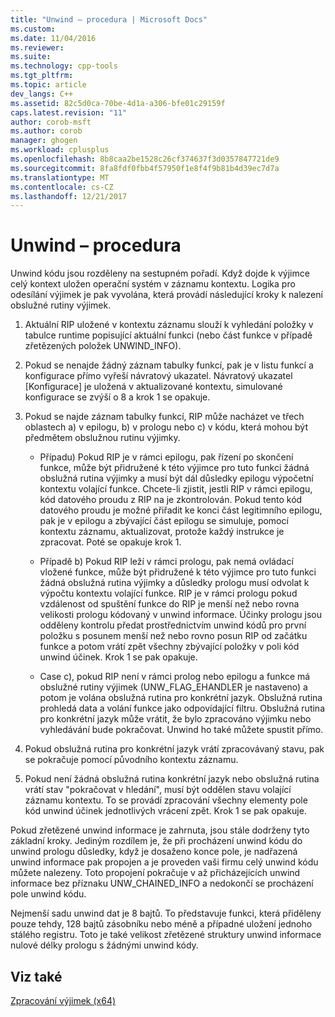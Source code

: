 ```yaml
---
title: "Unwind – procedura | Microsoft Docs"
ms.custom: 
ms.date: 11/04/2016
ms.reviewer: 
ms.suite: 
ms.technology: cpp-tools
ms.tgt_pltfrm: 
ms.topic: article
dev_langs: C++
ms.assetid: 82c5d0ca-70be-4d1a-a306-bfe01c29159f
caps.latest.revision: "11"
author: corob-msft
ms.author: corob
manager: ghogen
ms.workload: cplusplus
ms.openlocfilehash: 8b8caa2be1528c26cf374637f3d0357847721de9
ms.sourcegitcommit: 8fa8fdf0fbb4f57950f1e8f4f9b81b4d39ec7d7a
ms.translationtype: MT
ms.contentlocale: cs-CZ
ms.lasthandoff: 12/21/2017
---
```

# <a name="unwind-procedure"></a>Unwind – procedura
Unwind kódu jsou rozděleny na sestupném pořadí. Když dojde k výjimce celý kontext uložen operační systém v záznamu kontextu. Logika pro odesílání výjimek je pak vyvolána, která provádí následující kroky k nalezení obslužné rutiny výjimek.  
  
1.  Aktuální RIP uložené v kontextu záznamu slouží k vyhledání položky v tabulce runtime popisující aktuální funkci (nebo část funkce v případě zřetězených položek UNWIND_INFO).  
  
2.  Pokud se nenajde žádný záznam tabulky funkcí, pak je v listu funkcí a konfigurace přímo vyřeší návratový ukazatel. Návratový ukazatel [Konfigurace] je uložená v aktualizované kontextu, simulované konfigurace se zvýší o 8 a krok 1 se opakuje.  
  
3.  Pokud se najde záznam tabulky funkcí, RIP může nacházet ve třech oblastech a) v epilogu, b) v prologu nebo c) v kódu, která mohou být předmětem obslužnou rutinu výjimky.  
  
    -   Případu) Pokud RIP je v rámci epilogu, pak řízení po skončení funkce, může být přidružené k této výjimce pro tuto funkci žádná obslužná rutina výjimky a musí být dál důsledky epilogu výpočetní kontextu volající funkce. Chcete-li zjistit, jestli RIP v rámci epilogu, kód datového proudu z RIP na je zkontrolován. Pokud tento kód datového proudu je možné přiřadit ke konci část legitimního epilogu, pak je v epilogu a zbývající část epilogu se simuluje, pomocí kontextu záznamu, aktualizovat, protože každý instrukce je zpracovat. Poté se opakuje krok 1.  
  
    -   Případě b) Pokud RIP leží v rámci prologu, pak nemá ovládací vložené funkce, může být přidružené k této výjimce pro tuto funkci žádná obslužná rutina výjimky a důsledky prologu musí odvolat k výpočtu kontextu volající funkce. RIP je v rámci prologu pokud vzdálenost od spuštění funkce do RIP je menší než nebo rovna velikosti prologu kódovaný v unwind informace. Účinky prologu jsou odděleny kontrolu předat prostřednictvím unwind kódů pro první položku s posunem menší než nebo rovno posun RIP od začátku funkce a potom vrátí zpět všechny zbývající položky v poli kód unwind účinek. Krok 1 se pak opakuje.  
  
    -   Case c), pokud RIP není v rámci prolog nebo epilogu a funkce má obslužné rutiny výjimek (UNW_FLAG_EHANDLER je nastaveno) a potom je volána obslužná rutina pro konkrétní jazyk. Obslužná rutina prohledá data a volání funkce jako odpovídající filtru. Obslužná rutina pro konkrétní jazyk může vrátit, že bylo zpracováno výjimku nebo vyhledávání bude pokračovat. Unwind ho také můžete spustit přímo.  
  
4.  Pokud obslužná rutina pro konkrétní jazyk vrátí zpracovávaný stavu, pak se pokračuje pomocí původního kontextu záznamu.  
  
5.  Pokud není žádná obslužná rutina konkrétní jazyk nebo obslužná rutina vrátí stav "pokračovat v hledání", musí být oddělen stavu volající záznamu kontextu. To se provádí zpracování všechny elementy pole kód unwind účinek jednotlivých vrácení zpět. Krok 1 se pak opakuje.  
  
 Pokud zřetězené unwind informace je zahrnuta, jsou stále dodrženy tyto základní kroky. Jediným rozdílem je, že při procházení unwind kódu do unwind prologu důsledky, když je dosaženo konce pole, je nadřazená unwind informace pak propojen a je proveden vaši firmu celý unwind kódu můžete nalezeny. Toto propojení pokračuje v až přicházejících unwind informace bez příznaku UNW_CHAINED_INFO a nedokončí se procházení pole unwind kódu.  
  
 Nejmenší sadu unwind dat je 8 bajtů. To představuje funkci, která přiděleny pouze tehdy, 128 bajtů zásobníku nebo méně a případné uložení jednoho stálého registru. Toto je také velikost zřetězené struktury unwind informace nulové délky prologu s žádnými unwind kódy.  
  
## <a name="see-also"></a>Viz také  
 [Zpracování výjimek (x64)](../build/exception-handling-x64.md)